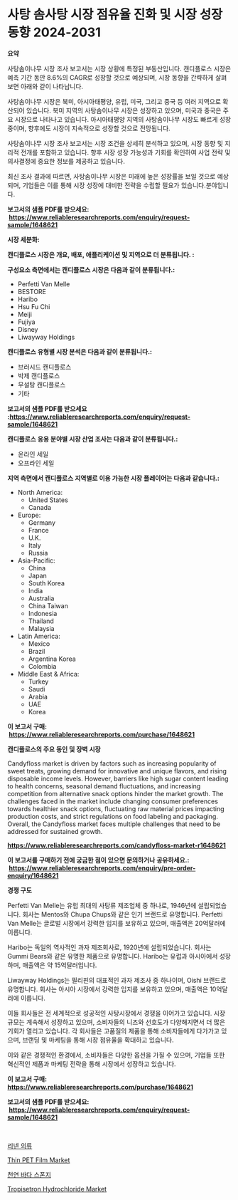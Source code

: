 <p><h1>사탕 솜사탕 시장 점유율 진화 및 시장 성장 동향 2024-2031</h1></p><p><strong>요약</strong></p>
<p><p>사탕솜이나무 시장 조사 보고서는 시장 상황에 특정된 부동산입니다. 캔디플로스 시장은 예측 기간 동안 8.6%의 CAGR로 성장할 것으로 예상되며, 시장 동향을 간략하게 살펴보면 아래와 같이 나타납니다.</p><p>사탕솜이나무 시장은 북미, 아시아태평양, 유럽, 미국, 그리고 중국 등 여러 지역으로 확산되어 있습니다. 북미 지역의 사탕솜이나무 시장은 성장하고 있으며, 미국과 중국은 주요 시장으로 나타나고 있습니다. 아시아태평양 지역의 사탕솜이나무 시장도 빠르게 성장 중이며, 향후에도 시장이 지속적으로 성장할 것으로 전망됩니다.</p><p>사탕솜이나무 시장 조사 보고서는 시장 조건을 상세히 분석하고 있으며, 시장 동향 및 지리적 전개를 포함하고 있습니다. 향후 시장 성장 가능성과 기회를 확인하여 사업 전략 및 의사결정에 중요한 정보를 제공하고 있습니다.</p><p>최신 조사 결과에 따르면, 사탕솜이나무 시장은 미래에 높은 성장률을 보일 것으로 예상되며, 기업들은 이를 통해 시장 성장에 대비한 전략을 수립할 필요가 있습니다.분야입니다.</p></p>
<p><strong>보고서의 샘플 PDF를 받으세요: &nbsp;<a href="https://www.reliableresearchreports.com/enquiry/request-sample/1648621">https://www.reliableresearchreports.com/enquiry/request-sample/1648621</a></strong></p>
<p><strong>시장 세분화:</strong></p>
<p><strong> 캔디플로스 시장은 개요, 배포, 애플리케이션 및 지역으로 더 분류됩니다. :</strong></p>
<p><strong>구성요소 측면에서는 캔디플로스 시장은 다음과 같이 분류됩니다.:</strong></p>
<p><ul><li>Perfetti Van Melle</li><li>BESTORE</li><li>Haribo</li><li>Hsu Fu Chi</li><li>Meiji</li><li>Fujiya</li><li>Disney</li><li>Liwayway Holdings</li></ul></p>
<p><strong> 캔디플로스 유형별 시장 분석은 다음과 같이 분류됩니다.:</strong></p>
<p><ul><li>브러시드 캔디플로스</li><li>박제 캔디플로스</li><li>무설탕 캔디플로스</li><li>기타</li></ul></p>
<p><strong>보고서의 샘플 PDF를 받으세요 :<a href="https://www.reliableresearchreports.com/enquiry/request-sample/1648621">https://www.reliableresearchreports.com/enquiry/request-sample/1648621</a></strong></p>
<p><strong> 캔디플로스 응용 분야별 시장 산업 조사는 다음과 같이 분류됩니다.:</strong></p>
<p><ul><li>온라인 세일</li><li>오프라인 세일</li></ul></p>
<p><strong>지역 측면에서 캔디플로스 지역별로 이용 가능한 시장 플레이어는 다음과 같습니다.:</strong></p>
<p><ul>
    <li>
        North America:
        <ul>
            <li>United States</li>
            <li>Canada</li>
        </ul>
    </li>
    <li>
        Europe:
        <ul>
            <li>Germany</li>
            <li>France</li>
            <li>U.K.</li>
            <li>Italy</li>
            <li>Russia</li>
        </ul>
    </li>
    <li>
        Asia-Pacific:
        <ul>
            <li>China</li>
            <li>Japan</li>
            <li>South Korea</li>
            <li>India</li>
            <li>Australia</li>
            <li>China Taiwan</li>
            <li>Indonesia</li>
            <li>Thailand</li>
            <li>Malaysia</li>
        </ul>
    </li>
    <li>
        Latin America:
        <ul>
            <li>Mexico</li>
            <li>Brazil</li>
            <li>Argentina Korea</li>
            <li>Colombia</li>
        </ul>
    </li>
    <li>
        Middle East & Africa:
        <ul>
            <li>Turkey</li>
            <li>Saudi</li>
            <li>Arabia</li>
            <li>UAE</li>
            <li>Korea</li>
        </ul>
    </li>
    </ul></p>
<p><strong>이 보고서 구매: &nbsp;<a href="https://www.reliableresearchreports.com/purchase/1648621">https://www.reliableresearchreports.com/purchase/1648621</a></strong></p>
<p><strong>캔디플로스의 주요 동인 및 장벽 시장</strong></p>
<p><p>Candyfloss market is driven by factors such as increasing popularity of sweet treats, growing demand for innovative and unique flavors, and rising disposable income levels. However, barriers like high sugar content leading to health concerns, seasonal demand fluctuations, and increasing competition from alternative snack options hinder the market growth. The challenges faced in the market include changing consumer preferences towards healthier snack options, fluctuating raw material prices impacting production costs, and strict regulations on food labeling and packaging. Overall, the Candyfloss market faces multiple challenges that need to be addressed for sustained growth.</p></p>
<p><strong><a href="https://www.reliableresearchreports.com/candyfloss-market-r1648621">https://www.reliableresearchreports.com/candyfloss-market-r1648621</a></strong></p>
<p><strong>이 보고서를 구매하기 전에 궁금한 점이 있으면 문의하거나 공유하세요.: &nbsp;<a href="https://www.reliableresearchreports.com/enquiry/pre-order-enquiry/1648621">https://www.reliableresearchreports.com/enquiry/pre-order-enquiry/1648621</a></strong></p>
<p><strong>경쟁 구도</strong></p>
<p><p>Perfetti Van Melle는 유럽 최대의 사탕류 제조업체 중 하나로, 1946년에 설립되었습니다. 회사는 Mentos와 Chupa Chups와 같은 인기 브랜드로 유명합니다. Perfetti Van Melle는 글로벌 시장에서 강력한 입지를 보유하고 있으며, 매출액은 20억달러에 이릅니다.</p><p>Haribo는 독일의 역사적인 과자 제조회사로, 1920년에 설립되었습니다. 회사는 Gummi Bears와 같은 유명한 제품으로 유명합니다. Haribo는 유럽과 아시아에서 성장하며, 매출액은 약 15억달러입니다.</p><p>Liwayway Holdings는 필리핀의 대표적인 과자 제조사 중 하나이며, Oishi 브랜드로 유명합니다. 회사는 아시아 시장에서 강력한 입지를 보유하고 있으며, 매출액은 10억달러에 이릅니다.</p><p>이들 회사들은 전 세계적으로 성공적인 사탕시장에서 경쟁을 이어가고 있습니다. 시장 규모는 계속해서 성장하고 있으며, 소비자들의 니즈와 선호도가 다양해지면서 더 많은 기회가 열리고 있습니다. 각 회사들은 고품질의 제품을 통해 소비자들에게 다가가고 있으며, 브랜딩 및 마케팅을 통해 시장 점유율을 확대하고 있습니다.</p><p>이와 같은 경쟁적인 환경에서, 소비자들은 다양한 옵션을 가질 수 있으며, 기업들 또한 혁신적인 제품과 마케팅 전략을 통해 시장에서 성장하고 있습니다.</p></p>
<p><strong>이 보고서 구매: &nbsp; <a href="https://www.reliableresearchreports.com/purchase/1648621">https://www.reliableresearchreports.com/purchase/1648621</a></strong></p>
<p><strong>보고서의 샘플 PDF를 받으세요: &nbsp;<a href="https://www.reliableresearchreports.com/enquiry/request-sample/1648621">https://www.reliableresearchreports.com/enquiry/request-sample/1648621</a></strong><strong></strong></p>
<p>&nbsp;</p>
<p><p><a href="https://medium.com/@christianlarkinus/%EB%A6%AC%EB%84%A8-%EC%9D%98%EB%A5%98-%EC%8B%9C%EC%9E%A5-%EB%A9%94%ED%8A%B8%EB%A6%AD-%ED%95%B4%EB%8F%85-%EC%8B%9C%EC%9E%A5-%EC%A0%90%EC%9C%A0%EC%9C%A8-%ED%8A%B8%EB%A0%8C%EB%93%9C-%EB%B0%8F-%EC%84%B1%EC%9E%A5-%ED%8C%A8%ED%84%B4-af68237a6a82">리넨 의류</a></p><p><a href="https://www.linkedin.com/pulse/thin-pet-film-market-offer-valuable-insights-size-share-trends-qhhjf?trackingId=CaS%2BlIZ0YI2dJJ9GkKepDg%3D%3D">Thin PET Film Market</a></p><p><a href="https://medium.com/@kathyorton6556/%EC%B2%9C%EC%97%B0-%ED%95%B4%EC%8A%A4%ED%8F%B0%EC%A7%80-%EC%8B%9C%EC%9E%A5-%EA%B7%9C%EB%AA%A8-%EB%B0%8F-%EC%8B%9C%EC%9E%A5-%EB%8F%99%ED%96%A5-%EC%99%84%EB%B2%BD%ED%95%9C-%EC%82%B0%EC%97%85-%EA%B0%9C%EC%9A%94-2024%EB%85%84%EB%B6%80%ED%84%B0-2031%EB%85%84%EA%B9%8C%EC%A7%80-def7bd89abfd">천연 바다 스폰지</a></p><p><a href="https://www.linkedin.com/pulse/tropisetron-hydrochloride-market-size-share-global-analysis-report-mf8xf?trackingId=%2BFjOAmE6CU2qIgSfD7U5jw%3D%3D">Tropisetron Hydrochloride Market</a></p></p>